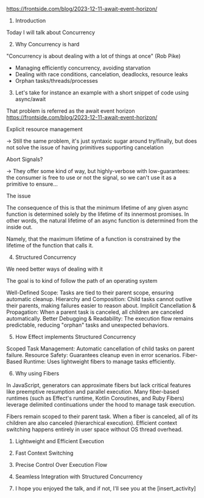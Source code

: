 https://frontside.com/blog/2023-12-11-await-event-horizon/

1) Introduction

Today I will talk about Concurrency

2) Why Concurrency is hard

"Concurrency is about dealing with a lot of things at once" (Rob Pike)

- Managing efficiently concurrency, avoiding starvation  
- Dealing with race conditions, cancelation, deadlocks, resource leaks
- Orphan tasks/threads/processes

3) Let's take for instance an example with a short snippet of code using async/await

That problem is referred as the await event horizon https://frontside.com/blog/2023-12-11-await-event-horizon/
 
Explicit resource management

-> Still the same problem, it's just syntaxic sugar around try/finally, but does not
solve the issue of having primitives supporting cancelation

Abort Signals?

-> They offer some kind of way, but highly-verbose with low-guarantees: the consumer is
free to use or not the signal, so we can't use it as a primitive to ensure...

The issue

The consequence of this is that the minimum lifetime of any given async function is determined solely by the lifetime of its innermost promises. In other words, the natural lifetime of an async function is determined from the inside out.

Namely, that the maximum lifetime of a function is constrained by the lifetime of the function that calls it.

4) Structured Concurrency

We need better ways of dealing with it

The goal is to kind of follow the path of an operating system

Well-Defined Scope: Tasks are tied to their parent scope, ensuring automatic cleanup.
Hierarchy and Composition: Child tasks cannot outlive their parents, making failures easier to reason about.
Implicit Cancellation & Propagation: When a parent task is canceled, all children are canceled automatically.
Better Debugging & Readability: The execution flow remains predictable, reducing "orphan" tasks and unexpected behaviors.

5) How Effect implements Structured Concurrency

Scoped Task Management: Automatic cancellation of child tasks on parent failure.
Resource Safety: Guarantees cleanup even in error scenarios.
Fiber-Based Runtime: Uses lightweight fibers to manage tasks efficiently.

6) Why using Fibers

In JavaScript, generators can approximate fibers but lack critical features like preemptive resumption and parallel execution.
Many fiber-based runtimes (such as Effect's runtime, Kotlin Coroutines, and Ruby Fibers) leverage delimited continuations under the hood to manage task execution.

Fibers remain scoped to their parent task.
When a fiber is canceled, all of its children are also canceled (hierarchical execution).
Efficient context switching happens entirely in user space without OS thread overhead.

1. Lightweight and Efficient Execution

2. Fast Context Switching

3. Precise Control Over Execution Flow

4. Seamless Integration with Structured Concurrency

7) I hope you enjoyed the talk, and if not, I'll see you at the [insert_activity]